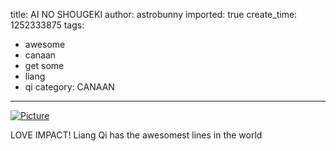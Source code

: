 title: AI NO SHOUGEKI
author: astrobunny
imported: true
create_time: 1252333875
tags:
- awesome
- canaan
- get some
- liang
- qi
category: CANAAN
---
 [![](wp-uploads/2009/09/wpid-gg-canaan-09-0769b1d6-0-500x283.jpg "Picture")](/images/wp-uploads/2009/09/wpid-gg-canaan-09-0769b1d6-0.jpg)  
  
LOVE IMPACT! Liang Qi has the awesomest lines in the world